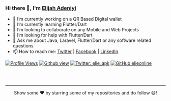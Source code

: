 ### Hi there 👋, I'm [Elijah Adeniyi](https://www.linkedin.com/in/elijah-adeniyi-48477b157/)

<!--
**elieonline/elieonline** is a ✨ _special_ ✨ repository because its `README.md` (this file) appears on your GitHub profile.

Here are some ideas to get you started:
-->
- 🔭 I’m currently working on a QR Based Digital wallet
- 🌱 I’m currently learning Flutter/Dart
- 👯 I’m looking to collaborate on any Mobile and Web Projects
- 🤔 I’m looking for help with Flutter/Dart
- 💬 Ask me about Java, Laravel, Flutter/Dart or any software related questions
- 📫 How to reach me: [Twitter](https://twitter.com/elie_apk) | [Facebook](https://www.facebook.com/dammy.elie) | [LinkedIn](https://www.linkedin.com/in/elijah-adeniyi-48477b157/)

[![Profile Views](https://gpvc.arturio.dev/acctgen1)](https://twitter.com/elie_apk) 
[![Github view](https://komarev.com/ghpvc/?username=elieonline&label=Github-Views&color=blue&style=plastic)](https://github.com/elieonline)
[![Twitter: elie_apk](https://img.shields.io/twitter/follow/elie_apk?style=social)](https://twitter.com/elie_apk)
[![GitHub elieonline](https://img.shields.io/github/followers/elieonline?label=follow&style=social)](https://github.com/elieonline)

<br>
<br>
<hr>
<p align = "center">
Show some ❤️ by starring some of my repositories and do follow 😄!
</p>
